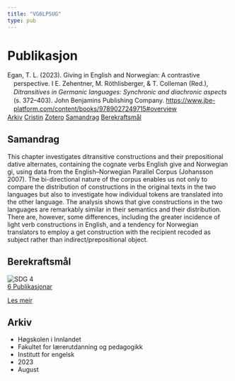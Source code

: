 ```yaml
---
title: "VG6LPSUG"
type: pub
---
```

<h1>Publikasjon</h1>
<article id="csl-bib-container-VG6LPSUG" class="csl-bib-container">
  <div class="csl-bib-body" style="line-height: 1.35; padding-left: 1em; text-indent:-1em;">
  <div class="csl-entry">Egan, T. L. (2023). Giving in English and Norwegian: A contrastive perspective. I E. Zehentner, M. R&#xF6;thlisberger, &amp; T. Colleman (Red.), <i>Ditransitives in Germanic languages: Synchronic and diachronic aspects</i> (s. 372&#x2013;403). John Benjamins Publishing Company. <a href="https://www.jbe-platform.com/content/books/9789027249715#overview">https://www.jbe-platform.com/content/books/9789027249715#overview</a></div>
</div>
  <div class="csl-bib-buttons">
    <a href="#taxonomy-article-VG6LPSUG" class="csl-bib-button">Arkiv</a>
    <a href="https://app.cristin.no/results/show.jsf?id=2167299" alt="Cristin URL" class="csl-bib-button">Cristin</a>
    <a href="http://zotero.org/groups/5402882/items/VG6LPSUG" alt="Zotero URL" class="csl-bib-button">Zotero</a>
    <a href="#abstract-article-VG6LPSUG" class="csl-bib-button">Samandrag</a>
    <a href="#sdg-article-VG6LPSUG" class="csl-bib-button">Berekraftsmål</a>
  </div>
  <div id="csl-bib-meta-container-VG6LPSUG"></div>
</article>
<div id="csl-bib-meta-VG6LPSUG" class="csl-bib-meta">
  <article id="abstract-article-VG6LPSUG" class="abstract-article">
    <h1>Samandrag</h1>
    This chapter investigates ditransitive constructions and their prepositional dative alternates, containing the cognate verbs English give and Norwegian gi, using data from the English–Norwegian Parallel Corpus (Johansson 2007). The bi-directional nature of the corpus enables us not only to compare the distribution of constructions in the original texts in the two languages but also to investigate how individual tokens are translated into the other language. The analysis shows that give constructions in the two languages are remarkably similar in their semantics and their distribution. There are, however, some differences, including the greater incidence of light verb constructions in English, and a tendency for Norwegian translators to employ a get construction with the recipient recoded as subject rather than indirect/prepositional object.
  </article>
  <article id="sdg-article-VG6LPSUG" class="sdg-article">
    <h1>Berekraftsmål</h1>
    <div class="sdg-container"><div id="sdg4" class="sdg"> <img src="{{< params subfolder >}}images/sdg/sdg04_no.png" class="image" alt="SDG 4"> <div class="sdg-overlay"> <a href="{{< params subfolder >}}no/archive/?sdg=4#archive" class="sdg-publication-count"><span>6</span> Publikasjonar</a> <p><a href="NA" class="sdg-read-more">Les meir</a></p> </div> </div></div>
  </article>
  <article id="taxonomy-article-VG6LPSUG" class="taxonomy-article">
    <h1>Arkiv</h1>
    <ul>
      <li>Høgskolen i Innlandet</li>
      <li>Fakultet for lærerutdanning og pedagogikk</li>
      <li>Institutt for engelsk</li>
      <li>2023</li>
      <li>August</li>
    </ul>
  </article>
</div>
